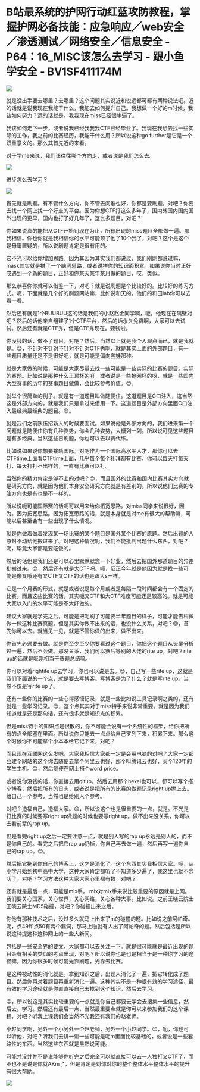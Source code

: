 # B站最系统的护网行动红蓝攻防教程，掌握护网必备技能：应急响应／web安全／渗透测试／网络安全／信息安全 - P64：16_MISC该怎么去学习 - 跟小鱼学安全 - BV1SF411174M

![](img/060f9a579a9a68e45b411845c98a7927_0.png)

就是没出手要去哪里？去哪里？这个问题其实说近和说远都可都有两种说法吧。近的话就是说我现在我能干什么，我能去如何提升自己。我想做一个好的m时候，我该如何努力？远的话就是。我我现在miss已经很牛逼了。

我该如何走下一步，或者说我已经我我我CTF已经毕业了。我现在我想去找一些实际的工作，我之前的比赛经历，我能干什么用？所以说这种go further是它是一个双重意义的。那么其首先近的来看。

对于学me来说，我们该往往哪个方向走，或者说是我们怎么去。

![](img/060f9a579a9a68e45b411845c98a7927_2.png)

进步怎么去学习？

![](img/060f9a579a9a68e45b411845c98a7927_4.png)

首先就是刷题。有不管什么方向，你不管去问谁也好，你都是要刷题，对吧？你要去找一个网上找一个好点的平台。因为你想CTF打这么多年了，国内外国内国内国外出现的更早，国内也打了好几年了，这么多题目，对吧？

你如果说真的能把从CTF开始到现在为止，所有出现的miss题目全部做一遍。那我相信。你也你就是我相信你的水平可能顶了他了10个我了，对吧？这个是这个是毋庸置疑的，所以说刷题肯定是很有用的。

它不光可以给你增加思路。因为其因为其实我们都说过，我们刚刚都说过嘛，mask其实就是拼了一个脑洞思路，或者说拼你的知识面积累。如果说你当时正好哎遇到一个新的题目，正好和你某天某年某月做的题目，哎，类似。

那么恭喜你你就可以借鉴一下，对吧？就是说刷题是个比较好的。比较好的练习方式。呃，下面就是几个好的刷题网站嘛，比如说和天的。他们的和田lab你可以去看一看。

然后还有就是1个BUUBUU这的话是我们的小赵赵金同学啊，呃，他现在在隔壁对吧？然后的话他亲自组建了1个CTF平台，然后的话永久免费啊，大家可以去试试。然后还有就是CTF秀，但是CTF秀现在。要钱啦。

你没钱的话，做不了题目，对吧？然后。当然以上就是我个人观点而已，就是我就是。😊，不针对不针对不针对不针对CTF秀啊，就是其实上面的外部题目，有一些题目质量还是不是很好吧，就是可能是偏向套娃那种。

就是大家做的时候，可能是大家尽量去找一些可能是一些实际的比赛的题目。实际的赛题。比如说是那种什么王顶杯的呀，或者说是一些抢网杯的呀，就是一些国内大型赛事的历年的赛事题目做做，会比较参考价值。😊。

就举个很简单的例子。就是有一道题目叫做随便住。这道题目是C口注入，这当然这是外部方向的，就是我们只是拿过来借用一下。这道题目是外部方向里面C口注入最经典最经典的题目。😊。

就是我们之前队伍招新人的时候要面试。如果说他是外部方向的，我们进来第一个问题就是随便住你有几种姿势，你会几种姿势，大概列一列。所以说可见这些题目是有多经典。当然这些日刷题，你也可以去以赛代练。

比如说如果说你想要接轨国际。对吧作为一个国际高水平人才，那你可以去CTFtime上面看CTFtime上面，几乎每个每个礼拜都有比赛，你可以每天打每天打，每天打打不出样的，一直有比赛可以打。

当然你的精力肯定是够不上的对吧？😊，而且国外的比赛和国内比赛其实方向就是研究方向，就是因为他们本身安全研究方向就是有差别的。所以说他们比赛的专注方向也是有也是不一样的。

所以说呃可能国际赛的话呃可以用来给你拓宽思路。对miss同学来说很好，因为。因为拓宽思路。因为拓宽思路的话，就是本身就是对me有很大的帮助嘛，可能以后甚至会有一些出现了什么情况。

就是你做着做着发现某一场比赛的某个题目是国外某个比赛的原题。然后出题的人原封不动给他搬过来了。对吧这种情况呃，我们不能批判出题什么东西，对吧？呃，毕竟大家都是要吃饭的。

然后的话但是我们还是可以心里默默默念一下好业，然后去把国外那道题目的异差批搬过来。😊，然后还有就是大CTF吧。呃，反正今年就是他因为就是找一些可能是像叉哦还有叉CTF叉CTF的话也是跟大s一样。

它是一个月赛的形式，就是或者说是每个月或者是每隔一段时间都会有一个固定的比赛。而且这些比赛的话，其实呃叉CTF和大CTF难度可能还是较高的。就是可能大家以入门的水平可能是不大好做的。

建议大家就是学完之后，可能是把呃刷了可能要半年题目的样子，可能才能去稍微做一做这种比赛真题。但是其实你做不出来的话，也没什么关系，对吧？😡，首先你可以去。就当见一见，就是不管你做的出来，做不出来。

你首先必须要去做。就是你至少至少你要看过这个题目，你把这个题目从头尾分析过一遍，然后不会做。那没关系，我们可以赛后等别的大佬的rite up，对吧？rite up的话就是呃刚相当于赛题总结嘛。

你可以对着rightite up去学习，你也可以说是去。😊，自己写一些rite up，这就是我们下面说的一个点，就是要去写博客。写博客是为了什么？就是写rite up。当然不仅是写rite up了。

还有一些你的比赛的一些心得感悟记录，就是一些比如说工具记录啊之类的，还有就是一些学习记录。😊，这个点其实对于miss特手来说非常重要。就是因为我们知道就是还是那句话，还有很多就是知识点的积累。

但是miss特手的知识点是很散的，你不可能会说有一个系统性的框架，给你把所有的点全部塞在里面。所以说你只能去一点点给自己罗列下来，积累下来。那么这个时候你不可能拿个小本本给它记下来，对吧？

而且现在互联网这么发吧，大家我相信大家都一定是会用电脑的对吧？大家一定都会建个网站的这个你去随便去拿个阿里云也好，那个叫腾讯云也好，买个120年的学生主机。😊，然后随便在网上搭个word price。

或者说你没钱的话，你直接去用gitub，然后去用那个hexel也可以，都可以写个搭个博客，然后把所有的日志，或者说是把所有的比赛的做题记录right up抛上去。给自己一个参考，当然也是给别人个参考。

对吧？造福自己，造福大家。😊，所以说这个也是很重要的一点，就是。不光是打比赛的时候要写right up做题的时候也要写right up。做不出来没关系，你可以去看前辈的rap up。

但是看完right up之后一定要注意一点，就是别人写的rap up永远是别人的，而不是你自己的。看完之后把它rap up扔掉，你自己再去做一遍，然后再写一遍你自己的rap up。😊。

然后把它拖到你自己的博客上，这才是消化了。这个东西其实我相信大家。呃，从小学开始到初中高中大学，这种大家肯定都听了不知道多少遍了，我这里也就不念叨了，对吧？学习方法这种大家大家心里都有数，对吧？

还有就是最后一点，可能是mix手， mix对mix手来说比较重要的原因就是上网。我们要关心国家，关心世界，关心网络，关心各种大事。比如说。之前王晓云院士王晓云院士MD5碰撞，对吧？你碰撞出来之后。

你他有那种技术之后，没过多久就马上出来了m的碰撞的题。比如说之前阿帕奇。呃，点49和点50有两个漏洞，那马上啪就有人出了阿帕奇的题。然后包括是所以说这种提这种这种网上的一些大新闻。

包括是一些安全界的要文，大家都可以去关注一下。就是很可能就是最近出现的题目会有相关的类似的考点出现，对吧？所以说你也是也是相当于是一种你学习的途径嘛。因为你很多时候可能光靠刷题，光靠去比赛。

是这种被动性的消化就是。拿到知识之后，出题人消化了一遍，把它转化成了题目。然后你再对着题目再重新消化一遍。这种其实不是一种很有效的学习途径，最有效的学习途径就是你直直接自己去找到这个知识，然后去学习。

😡，所以说这是其实比较重要的一点就是你自己都要去学会去搜集一些信息，然后去。学习。然后还有最后一点，当然最重要点就是你可以来参加我们的这个课程，对吧？听我上课我们会当然不光我还有我们的赵老师。

小赵同学啊，另外一个小另外一个赵老师，另外一个小赵同学。😊，呃，你也可以听他，对吧？听我们去讲一讲一些可能是呃m里面比较基础的，或者说是一些套路性的东西。当然这些东西就是虽然说可能。

可能并没并并不是说能够你听完之后完全可以就直接可以去一人独打叉CTF了，而不也不是说是你就AKm了，但是肯定是对你对你的整个整体水平整体水平的提升有很大帮助。



![](img/060f9a579a9a68e45b411845c98a7927_6.png)